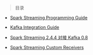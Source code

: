 
> 目录

- [Spark Streaming Programming Guide](https://github.com/ZGG2016/spark-website/blob/master/Programming%20Guides/Spark%20Streaming/Spark%20Streaming%20Programming%20Guide.md)

- [Kafka Integration Guide](https://github.com/ZGG2016/spark-website/blob/master/Programming%20Guides/Spark%20Streaming/Kafka%20Integration%20Guide.md)

- [Spark Streaming 2.4.4 对接 Kafka 0.8](https://github.com/ZGG2016/spark-website/blob/master/Programming%20Guides/Spark%20Streaming/Spark%20Streaming%202.4.4%20%E5%AF%B9%E6%8E%A5%20Kafka%200.8.md)

- [Spark Streaming Custom Receivers](https://github.com/ZGG2016/spark-website/blob/master/Programming%20Guides/Spark%20Streaming/Spark%20Streaming%20Custom%20Receivers.md)